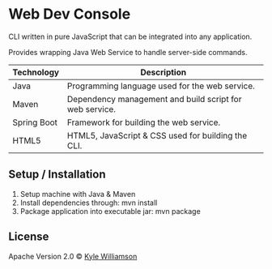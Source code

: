 # Web Dev Console

CLI written in pure JavaScript that can be integrated into any application. 

Provides wrapping Java Web Service to handle server-side commands.

Technology | Description
------------ | -------------
Java | Programming language used for the web service.
Maven | Dependency management and build script for web service.
Spring Boot | Framework for building the web service.
HTML5 | HTML5, JavaScript & CSS used for building the CLI.


## Setup / Installation

1. Setup machine with Java & Maven
2. Install dependencies through: mvn install
3. Package application into executable jar: mvn package


## License

Apache Version 2.0 © [Kyle Williamson ](https://github.com/kyledmw)
